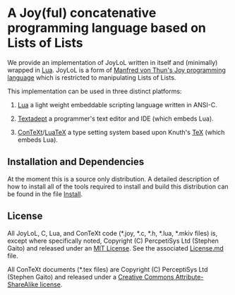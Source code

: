 # A Joy(ful) concatenative programming language based on Lists of Lists

We provide an implementation of JoyLoL written in itself and (minimally) 
wrapped in [Lua](https://www.lua.org/). JoyLoL is a form of [Manfred von 
Thun's Joy programming 
language](http://www.latrobe.edu.au/humanities/research/research-projects/past-projects/joy-programming-language) 
which is restricted to manipulating Lists of Lists. 

This implementation can be used in three distinct platforms:

1. [Lua](https://www.lua.org/) a light weight embeddable scripting 
language written in ANSI-C.

2. [Textadept](https://foicica.com/textadept/) a programmer's text 
editor and IDE (which embeds Lua).

3. [ConTeXt](http://www.contextgarden.net/)/[LuaTeX](http://www.luatex.org/) 
a type setting system based upon Knuth's [TeX](https://www.tug.org/) 
(which embeds Lua).

## Installation and Dependencies

At the moment this is a source only distribution. A detailed description 
of how to install all of the tools required to install and build this 
distribution can be found in the file [Install](Install.md). 

## License

All JoyLoL, C, Lua, and ConTeXt code (*.joy, *.c, *.h, *.lua, *.mkiv 
files) is, except where specifically noted, Copyright (C) PercpetiSys Ltd 
(Stephen Gaito) and released under an [MIT License](License.md). See the 
associated [License.md](License.md) file. 

All ConTeXt documents (*.tex files) are Copyright (C) PerceptiSys Ltd 
(Stephen Gaito) and released under a [Creative Commons 
Attribute-ShareAlike license](http://creativecommons.org/licenses/by-sa/4.0/).
